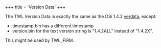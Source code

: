 +++
title = 'Version Data'
+++

The TWL Version Data is exactly the same as the DSi 1.4.2
[verdata](http://dsibrew.org/wiki/Version_Data), except:

- timestamp.bin has a different timestamp
- version.bin for the text version string is "1.4.2ALL" instead of
  "1.4.2X".

This might be used by TWL_FIRM.